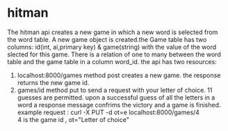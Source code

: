 # hitman
The hitman api  creates a new game in which a new word is selected from the word table. 
A new game object is created.the Game table has two columns: id(int, ai,primary key) &  game(string) with the value of the word slected for this game.
There is  a relation of one to many between the word table and the game table in a column word_id.
the api has two resources:
1)  localhost:8000/games  method post creates a new game. the response returns the new game id.  
2) games/id                method put  to send a request with your letter of choice. 11 guesses are permitted. 
   upon a successful guess of all the letters in a word a response message confrims the victory and a game is finished.
   example request :  curl -X PUT -d ot=e localhost:8000/games/4   
   4 is the game id ,  ot="Letter of choice"
  
